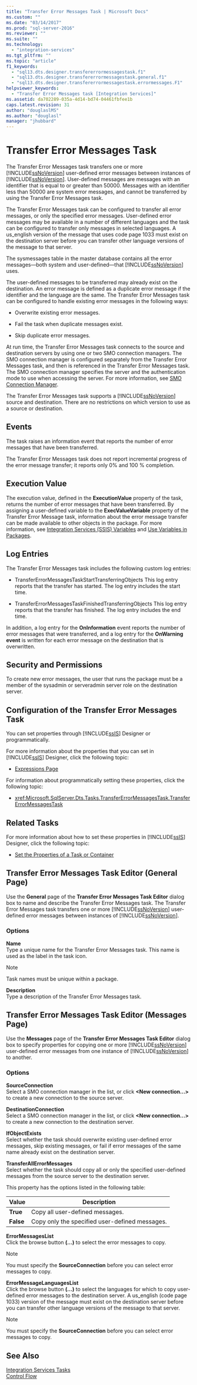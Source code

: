 ```yaml
---
title: "Transfer Error Messages Task | Microsoft Docs"
ms.custom: ""
ms.date: "03/14/2017"
ms.prod: "sql-server-2016"
ms.reviewer: ""
ms.suite: ""
ms.technology: 
  - "integration-services"
ms.tgt_pltfrm: ""
ms.topic: "article"
f1_keywords: 
  - "sql13.dts.designer.transfererrormessagestask.f1"
  - "sql13.dts.designer.transfererrormessagestask.general.f1"
  - "sql13.dts.designer.transfererrormessagestask.errormessages.F1"
helpviewer_keywords: 
  - "Transfer Error Messages task [Integration Services]"
ms.assetid: da702289-035a-4d14-bd74-04461fbfee1b
caps.latest.revision: 31
author: "douglaslMS"
ms.author: "douglasl"
manager: "jhubbard"
---
```

# Transfer Error Messages Task
  The Transfer Error Messages task transfers one or more [!INCLUDE[ssNoVersion](../../includes/ssnoversion-md.md)] user-defined error messages between instances of [!INCLUDE[ssNoVersion](../../includes/ssnoversion-md.md)]. User-defined messages are messages with an identifier that is equal to or greater than 50000. Messages with an identifier less than 50000 are system error messages, and cannot be transferred by using the Transfer Error Messages task.  
  
 The Transfer Error Messages task can be configured to transfer all error messages, or only the specified error messages. User-defined error messages may be available in a number of different languages and the task can be configured to transfer only messages in selected languages. A us_english version of the message that uses code page 1033 must exist on the destination server before you can transfer other language versions of the message to that server.  
  
 The sysmessages table in the master database contains all the error messages—both system and user-defined—that [!INCLUDE[ssNoVersion](../../includes/ssnoversion-md.md)] uses.  
  
 The user-defined messages to be transferred may already exist on the destination. An error message is defined as a duplicate error message if the identifier and the language are the same. The Transfer Error Messages task can be configured to handle existing error messages in the following ways:  
  
-   Overwrite existing error messages.  
  
-   Fail the task when duplicate messages exist.  
  
-   Skip duplicate error messages.  
  
 At run time, the Transfer Error Messages task connects to the source and destination servers by using one or two SMO connection managers. The SMO connection manager is configured separately from the Transfer Error Messages task, and then is referenced in the Transfer Error Messages task. The SMO connection manager specifies the server and the authentication mode to use when accessing the server. For more information, see [SMO Connection Manager](../../integration-services/connection-manager/smo-connection-manager.md).  
  
 The Transfer Error Messages task supports a [!INCLUDE[ssNoVersion](../../includes/ssnoversion-md.md)] source and destination. There are no restrictions on which version to use as a source or destination.  
  
## Events  
 The task raises an information event that reports the number of error messages that have been transferred.  
  
 The Transfer Error Messages task does not report incremental progress of the error message transfer; it reports only 0% and 100 % completion.  
  
## Execution Value  
 The execution value, defined in the **ExecutionValue** property of the task, returns the number of error messages that have been transferred. By assigning a user-defined variable to the **ExecValueVariable** property of the Transfer Error Message task, information about the error message transfer can be made available to other objects in the package. For more information, see [Integration Services &#40;SSIS&#41; Variables](../../integration-services/integration-services-ssis-variables.md) and [Use Variables in Packages](http://msdn.microsoft.com/library/7742e92d-46c5-4cc4-b9a3-45b688ddb787).  
  
## Log Entries  
 The Transfer Error Messages task includes the following custom log entries:  
  
-   TransferErrorMessagesTaskStartTransferringObjects    This log entry reports that the transfer has started. The log entry includes the start time.  
  
-   TransferErrorMessagesTaskFinishedTransferringObjects   This log entry reports that the transfer has finished. The log entry includes the end time.  
  
 In addition, a log entry for the **OnInformation** event reports the number of error messages that were transferred, and a log entry for the **OnWarning event** is written for each error message on the destination that is overwritten.  
  
## Security and Permissions  
 To create new error messages, the user that runs the package must be a member of the sysadmin or serveradmin server role on the destination server.  
  
## Configuration of the Transfer Error Messages Task  
 You can set properties through [!INCLUDE[ssIS](../../includes/ssis-md.md)] Designer or programmatically.  
  
 For more information about the properties that you can set in [!INCLUDE[ssIS](../../includes/ssis-md.md)] Designer, click the following topic:  
  
-   [Expressions Page](../../integration-services/expressions/expressions-page.md)  
  
 For information about programmatically setting these properties, click the following topic:  
  
-   <xref:Microsoft.SqlServer.Dts.Tasks.TransferErrorMessagesTask.TransferErrorMessagesTask>  
  
## Related Tasks  
 For more information about how to set these properties in [!INCLUDE[ssIS](../../includes/ssis-md.md)] Designer, click the following topic:  
  
-   [Set the Properties of a Task or Container](http://msdn.microsoft.com/library/52d47ca4-fb8c-493d-8b2b-48bb269f859b)  
  
## Transfer Error Messages Task Editor (General Page)
  Use the **General** page of the **Transfer Error Messages Task Editor** dialog box to name and describe the Transfer Error Messages task. The Transfer Error Messages task transfers one or more [!INCLUDE[ssNoVersion](../../includes/ssnoversion-md.md)] user-defined error messages between instances of [!INCLUDE[ssNoVersion](../../includes/ssnoversion-md.md)].   
  
### Options  
 **Name**  
 Type a unique name for the Transfer Error Messages task. This name is used as the label in the task icon.  
  
> [!NOTE]  
>  Task names must be unique within a package.  
  
 **Description**  
 Type a description of the Transfer Error Messages task.  
  
## Transfer Error Messages Task Editor (Messages Page)
  Use the **Messages** page of the **Transfer Error Messages Task Editor** dialog box to specify properties for copying one or more [!INCLUDE[ssNoVersion](../../includes/ssnoversion-md.md)] user-defined error messages from one instance of [!INCLUDE[ssNoVersion](../../includes/ssnoversion-md.md)] to another. 
  
### Options  
 **SourceConnection**  
 Select a SMO connection manager in the list, or click **\<New connection...>** to create a new connection to the source server.  
  
 **DestinationConnection**  
 Select a SMO connection manager in the list, or click **\<New connection...>** to create a new connection to the destination server.  
  
 **IfObjectExists**  
 Select whether the task should overwrite existing user-defined error messages, skip existing messages, or fail if error messages of the same name already exist on the destination server.  
  
 **TransferAllErrorMessages**  
 Select whether the task should copy all or only the specified user-defined messages from the source server to the destination server.  
  
 This property has the options listed in the following table:  
  
|Value|Description|  
|-----------|-----------------|  
|**True**|Copy all user-defined messages.|  
|**False**|Copy only the specified user-defined messages.|  
  
 **ErrorMessagesList**  
 Click the browse button **(…)** to select the error messages to copy.  
  
> [!NOTE]  
>  You must specify the **SourceConnection** before you can select error messages to copy.  
  
 **ErrorMessageLanguagesList**  
 Click the browse button **(…)** to select the languages for which to copy user-defined error messages to the destination server. A us_english (code page 1033) version of the message must exist on the destination server before you can transfer other language versions of the message to that server.  
  
> [!NOTE]  
>  You must specify the **SourceConnection** before you can select error messages to copy.  
  
## See Also  
 [Integration Services Tasks](../../integration-services/control-flow/integration-services-tasks.md)   
 [Control Flow](../../integration-services/control-flow/control-flow.md)  
  
  